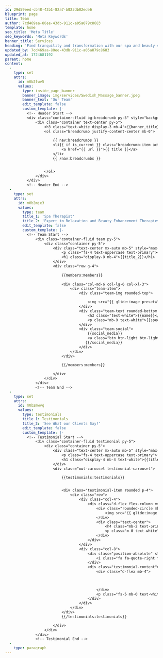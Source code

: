 ```yaml
---
id: 29d59eed-cb48-42b1-82a7-b023db02ede6
blueprint: page
title: Team
author: 7cd469aa-80ee-43db-911c-a05a879c8683
template: home
seo_title: 'Meta Title'
seo_keywords: 'Meta Keywords'
banner_title: Services
heading: 'Find tranquility and transformation with our spa and beauty services.'
updated_by: 7cd469aa-80ee-43db-911c-a05a879c8683
updated_at: 1724681192
parent: home
content:
  -
    type: set
    attrs:
      id: m0b2lwv5
      values:
        type: inside_page_banner
        banner_image: img/services/Swedish_Massage_banner.jpeg
        banner_text: 'Our Team'
        edit_template: false
        custom_template: |-
          <!-- Header Start -->
          <div class="container-fluid bg-breadcrumb py-5" style="background-image: url({{banner_image}});">
              <div class="container text-center py-5">
                  <h3 class="text-white display-3 mb-4">{{banner_title}}</h1>
                  <ol class="breadcrumb justify-content-center mb-0">
                     
                      {{ nav:breadcrumbs }}
                      <li{{ if is_current }} class="breadcrumb-item active text-white"{{ /if }}>
                          <a href="{{ url }}">{{ title }}</a>
                      </li>
                      {{ /nav:breadcrumbs }}


                  </ol>    
              </div>
          </div>
          <!-- Header End -->
  -
    type: set
    attrs:
      id: m0b2mje3
      values:
        type: team
        title_1: 'Spa Therapist'
        title_2: 'Expert in Relaxation and Beauty Enhancement Therapies and Treatments'
        edit_template: false
        custom_template: |-
          <!-- Team Start -->
              <div class="container-fluid team py-5"> 
                  <div class="container py-5">
                      <div class="text-center mx-auto mb-5" style="max-width: 800px;">
                          <p class="fs-4 text-uppercase text-primary">{{title_1}}</p>
                          <h1 class="display-8 mb-4">{{title_2}}</h1>
                      </div>
                      <div class="row g-4">
                          
                          {{members:members}}
                          
                          <div class="col-md-6 col-lg-6 col-xl-3">
                              <div class="team-item">
                                  <div class="team-img rounded-top">

                                      <img src="{{ glide:image preset="team_member" }}"  class="img-fluid w-100 rounded-top bg-light" alt="">
                                  </div>
                                  <div class="team-text rounded-bottom text-center p-4">
                                      <h3 class="text-white">{{name}}</h3>
                                      <p class="mb-0 text-white">{{speciality:label}}</p>
                                  </div>
                                  <div class="team-social">
                                      {{social_media}}
                                      <a class="btn btn-light btn-light-outline-0 btn-square rounded-circle mb-2" target="_blank" href="{{link}}"><i class="fab fa-{{icon}}"></i></a>
                                     {{/social_media}}
                                  </div>
                              </div>
                          </div>
                          
                          {{/members:members}}

                      </div>
                  </div>
              </div>
              <!-- Team End -->
  -
    type: set
    attrs:
      id: m0b2mwvq
      values:
        type: testimonials
        title_1: Testimonials
        title_2: 'See What our Clients Say!'
        edit_template: false
        custom_template: |-
          <!-- Testimonial Start --> 
              <div class="container-fluid testimonial py-5">
                  <div class="container py-5">
                      <div class="text-center mx-auto mb-5" style="max-width: 800px;">
                          <p class="fs-4 text-uppercase text-primary">{{title_1}}</p>
                          <h1 class="display-4 mb-4 text-white">{{title_2}}</h1>
                      </div>
                      <div class="owl-carousel testimonial-carousel">

                          {{testimonials:testimonials}}


                          <div class="testimonial-item rounded p-4">
                              <div class="row">
                                  <div class="col-4">
                                      <div class="d-flex flex-column mx-auto">
                                          <div class="rounded-circle mb-4" style="border: dashed; border-color: var(--bs-white);">
                                              <img src="{{ glide:image preset="client_image" }}" class="img-fluid rounded-circle" alt="{{name}}">
                                          </div>
                                          <div class="text-center">
                                              <h4 class="mb-2 text-primary">{{name}}</h4>
                                              <p class="m-0 text-white">{{profession}}</p>
                                          </div>
                                      </div>
                                  </div>
                                  <div class="col-8">
                                      <div class="position-absolute" style="top: 20px; right: 25px;">
                                          <i class="fa fa-quote-right fa-2x text-secondary"></i>
                                      </div>
                                      <div class="testimonial-content">
                                          <div class="d-flex mb-4">
                                              
                                              
                                             
                                          </div>
                                          <p class="fs-5 mb-0 text-white">{{testimonial_data}}</p>
                                      </div>
                                  </div>
                              </div>
                          </div>
                          {{/testimonials:testimonials}}

                      </div>
                  </div>
              </div>
              <!-- Testimonial End -->
  -
    type: paragraph
---
```

